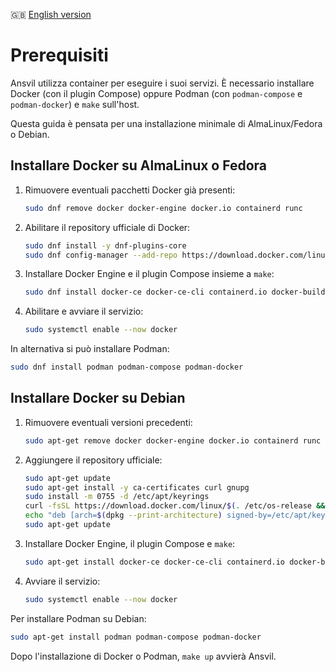 🇬🇧 [English version](../en/prerequisites.md)

# Prerequisiti

Ansvil utilizza container per eseguire i suoi servizi. È necessario installare Docker (con il plugin Compose) oppure Podman (con `podman-compose` e `podman-docker`) e `make` sull'host.

Questa guida è pensata per una installazione minimale di AlmaLinux/Fedora o Debian.

## Installare Docker su AlmaLinux o Fedora

1. Rimuovere eventuali pacchetti Docker già presenti:
   ```bash
   sudo dnf remove docker docker-engine docker.io containerd runc
   ```
2. Abilitare il repository ufficiale di Docker:
   ```bash
   sudo dnf install -y dnf-plugins-core
   sudo dnf config-manager --add-repo https://download.docker.com/linux/$(. /etc/os-release && echo $ID)/docker-ce.repo
   ```
3. Installare Docker Engine e il plugin Compose insieme a `make`:
   ```bash
   sudo dnf install docker-ce docker-ce-cli containerd.io docker-buildx-plugin docker-compose-plugin make
   ```
4. Abilitare e avviare il servizio:
   ```bash
   sudo systemctl enable --now docker
   ```

In alternativa si può installare Podman:
```bash
sudo dnf install podman podman-compose podman-docker
```

## Installare Docker su Debian

1. Rimuovere eventuali versioni precedenti:
   ```bash
   sudo apt-get remove docker docker-engine docker.io containerd runc
   ```
2. Aggiungere il repository ufficiale:
   ```bash
   sudo apt-get update
   sudo apt-get install -y ca-certificates curl gnupg
   sudo install -m 0755 -d /etc/apt/keyrings
   curl -fsSL https://download.docker.com/linux/$(. /etc/os-release && echo $ID)/gpg | sudo gpg --dearmor -o /etc/apt/keyrings/docker.gpg
   echo "deb [arch=$(dpkg --print-architecture) signed-by=/etc/apt/keyrings/docker.gpg] https://download.docker.com/linux/$(. /etc/os-release && echo $ID) $(lsb_release -cs) stable" | sudo tee /etc/apt/sources.list.d/docker.list > /dev/null
   sudo apt-get update
   ```
3. Installare Docker Engine, il plugin Compose e `make`:
   ```bash
   sudo apt-get install docker-ce docker-ce-cli containerd.io docker-buildx-plugin docker-compose-plugin make
   ```
4. Avviare il servizio:
   ```bash
   sudo systemctl enable --now docker
   ```

Per installare Podman su Debian:
```bash
sudo apt-get install podman podman-compose podman-docker
```

Dopo l'installazione di Docker o Podman, `make up` avvierà Ansvil.
